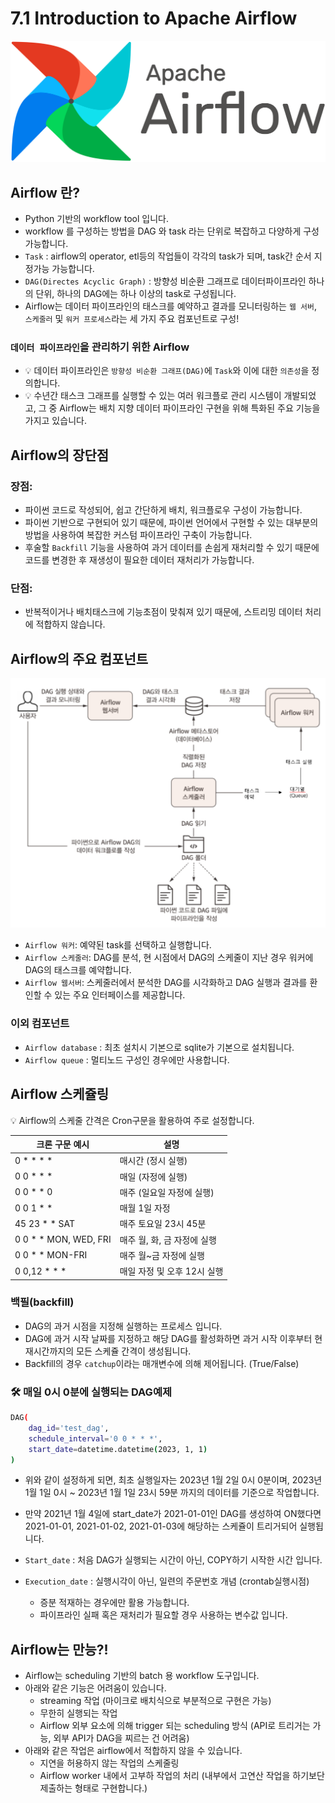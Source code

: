 # 7.1 Introduction to Apache Airflow

<img src="./images/7_1_1.png">

## Airflow 란?

- Python 기반의 workflow tool 입니다.
- workflow 를 구성하는 방법을 DAG 와 task 라는 단위로 복잡하고 다양하게 구성 가능합니다.
- `Task` : airflow의 operator, etl등의 작업들이 각각의 task가 되며, task간 순서 지정가능 가능합니다.
- `DAG(Directes Acyclic Graph)` : 방향성 비순환 그래프로 데이터파이프라인 하나의 단위, 하나의 DAG에는 하나 이상의 task로 구성됩니다.
- Airflow는 데이터 파이프라인의 태스크를 예약하고 결과를 모니터링하는 `웹 서버`, `스케줄러` 및 `워커 프로세스`라는 세 가지 주요 컴포넌트로 구성!

### `데이터 파이프라인`을 관리하기 위한 Airflow

- 💡 데이터 파이프라인은 `방향성 비순환 그래프(DAG)`에 `Task`와 이에 대한 `의존성`을 정의합니다.
- 💡 수년간 태스크 그래프를 실행할 수 있는 여러 워크플로 관리 시스템이 개발되었고, 그 중 Airflow는 배치 지향 데이터 파이프라인 구현을 위해 특화된 주요 기능을 가지고 있습니다.


## Airflow의 장단점

### 장점:

- 파이썬 코드로 작성되어, 쉽고 간단하게 배치, 워크플로우 구성이 가능합니다.
- 파이썬 기반으로 구현되어 있기 때문에, 파이썬 언어에서 구현할 수 있는 대부분의 방법을 사용하여 복잡한 커스텀 파이프라인 구축이 가능합니다.
- 후술할 `Backfill` 기능을 사용하여 과거 데이터를 손쉽게 재처리할 수 있기 때문에 코드를 변경한 후 재생성이 필요한 데이터 재처리가 가능합니다.

### 단점:

- 반복적이거나 배치태스크에 기능초점이 맞춰져 있기 때문에, 스트리밍 데이터 처리에 적합하지 않습니다.

## Airflow의 주요 컴포넌트

<img src="./images/7_1_2.png">

- `Airflow 워커`: 예약된 task를 선택하고 실행합니다.
- `Airflow 스케줄러`: DAG를 분석, 현 시점에서 DAG의 스케줄이 지난 경우 워커에 DAG의 태스크를 예약합니다.
- `Airflow 웹서버`: 스케줄러에서 분석한 DAG를 시각화하고 DAG 실행과 결과를 환인할 수 있는 주요 인터페이스를 제공합니다.

### 이외 컴포넌트

- `Airflow database` : 최초 설치시 기본으로 sqlite가 기본으로 설치됩니다.
- `Airflow queue` : 멀티노드 구성인 경우에만 사용합니다.

## Airflow 스케쥴링

💡 Airflow의 스케줄 간격은 Cron구문을 활용하여 주로 설정합니다.

| 크론 구문 예시 | 설명 |
| --- | --- |
| 0 * * * * | 매시간 (정시 실행) |
| 0 0 * * * | 매일 (자정에 실행) |
| 0 0 * * 0 | 매주 (일요일 자정에 실행) |
| 0 0 1 * * | 매월 1일 자정 |
| 45 23 * * SAT | 매주 토요일 23시 45분 |
| 0 0 * * MON, WED, FRI | 매주 월, 화, 금 자정에 실행 |
| 0 0 * * MON-FRI | 매주 월~금 자정에 실행 |
| 0 0,12 * * * | 매일 자정 및 오후 12시 실행 |

### 백필(backfill)

- DAG의 과거 시점을 지정해 실행하는 프로세스 입니다.
- DAG에 과거 시작 날짜를 지정하고 해당 DAG를 활성화하면 과거 시작 이후부터 현재시간까지의 모든 스케쥴 간격이 생성됩니다.
- Backfill의 경우 `catchup`이라는 매개변수에 의해 제어됩니다. (True/False)

### 🛠 매일 0시 0분에 실행되는 DAG예제

```bash
DAG( 
    dag_id='test_dag', 
    schedule_interval='0 0 * * *', 
    start_date=datetime.datetime(2023, 1, 1) 
)
```

- 위와 같이 설정하게 되면, 최초 실행일자는 2023년 1월 2일 0시 0분이며,
2023년 1월 1일 0시 ~ 2023년 1월 1일 23시 59분 까지의 데이터를 기준으로 작업합니다.

- 만약 2021년 1월 4일에 start_date가 2021-01-01인 DAG를 생성하여 ON했다면 2021-01-01, 2021-01-02, 2021-01-03에 해당하는 스케쥴이 트리거되어 실행됩니다.

- `Start_date` : 처음 DAG가 실행되는 시간이 아닌, COPY하기 시작한 시간 입니다.
- `Execution_date` : 실행시각이 아닌, 일련의 주문번호 개념 (crontab실행시점)
    - 증분 적재하는 경우에만 활용 가능합니다.
    - 파이프라인 실패 혹은 재처리가 필요할 경우 사용하는 변수값 입니다.

## Airflow는 만능?!

- Airflow는 scheduling 기반의 batch 용 workflow 도구입니다.
- 아래와 같은 기능은 어려움이 있습니다.
    - streaming 작업 (마이크로 배치식으로 부분적으로 구현은 가능)
    - 무한히 실행되는 작업
    - Airflow 외부 요소에 의해 trigger 되는 scheduling 방식 (API로 트리거는 가능, 외부 API가 DAG을 찌르는 건 어려움)
- 아래와 같은 작업은 airflow에서 적합하지 않을 수 있습니다.
    - 지연을 허용하지 않는 작업의 스케줄링
    - Airflow worker 내에서 고부하 작업의 처리 (내부에서 고연산 작업을 하기보단 제출하는 형태로 구현합니다.)
